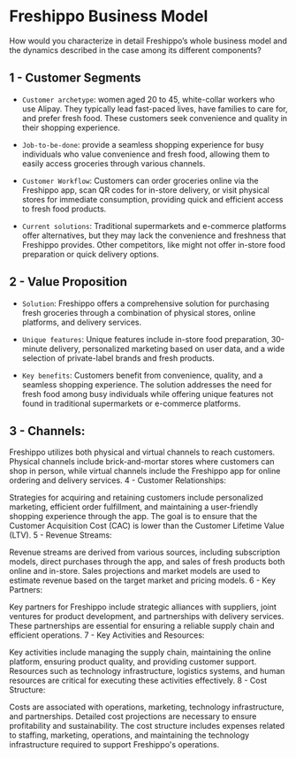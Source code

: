 # Freshippo Business Model

How would you characterize in detail Freshippo’s whole business model and the dynamics described in the case among its different components? 

## 1 - Customer Segments

- `Customer archetype`: women aged 20 to 45, white-collar workers who use Alipay. They typically lead fast-paced lives, have families to care for, and prefer fresh food. These customers seek convenience and quality in their shopping experience.

- `Job-to-be-done`: provide a seamless shopping experience for busy individuals who value convenience and fresh food, allowing them to easily access groceries through various channels.

- `Customer Workflow`: Customers can order groceries online via the Freshippo app, scan QR codes for in-store delivery, or visit physical stores for immediate consumption, providing quick and efficient access to fresh food products.

- `Current solutions`: Traditional supermarkets and e-commerce platforms offer alternatives, but they may lack the convenience and freshness that Freshippo provides. Other competitors, like  might not offer in-store food preparation or quick delivery options.

## 2 - Value Proposition

- `Solution`: Freshippo offers a comprehensive solution for purchasing fresh groceries through a combination of physical stores, online platforms, and delivery services.

- `Unique features`: Unique features include in-store food preparation, 30-minute delivery, personalized marketing based on user data, and a wide selection of private-label brands and fresh products.

- `Key benefits`: Customers benefit from convenience, quality, and a seamless shopping experience. The solution addresses the need for fresh food among busy individuals while offering unique features not found in traditional supermarkets or e-commerce platforms.

## 3 - Channels:

Freshippo utilizes both physical and virtual channels to reach customers. Physical channels include brick-and-mortar stores where customers can shop in person, while virtual channels include the Freshippo app for online ordering and delivery services.
4 - Customer Relationships:

Strategies for acquiring and retaining customers include personalized marketing, efficient order fulfillment, and maintaining a user-friendly shopping experience through the app. The goal is to ensure that the Customer Acquisition Cost (CAC) is lower than the Customer Lifetime Value (LTV).
5 - Revenue Streams:

Revenue streams are derived from various sources, including subscription models, direct purchases through the app, and sales of fresh products both online and in-store. Sales projections and market models are used to estimate revenue based on the target market and pricing models.
6 - Key Partners:

Key partners for Freshippo include strategic alliances with suppliers, joint ventures for product development, and partnerships with delivery services. These partnerships are essential for ensuring a reliable supply chain and efficient operations.
7 - Key Activities and Resources:

Key activities include managing the supply chain, maintaining the online platform, ensuring product quality, and providing customer support. Resources such as technology infrastructure, logistics systems, and human resources are critical for executing these activities effectively.
8 - Cost Structure:

Costs are associated with operations, marketing, technology infrastructure, and partnerships. Detailed cost projections are necessary to ensure profitability and sustainability. The cost structure includes expenses related to staffing, marketing, operations, and maintaining the technology infrastructure required to support Freshippo's operations.